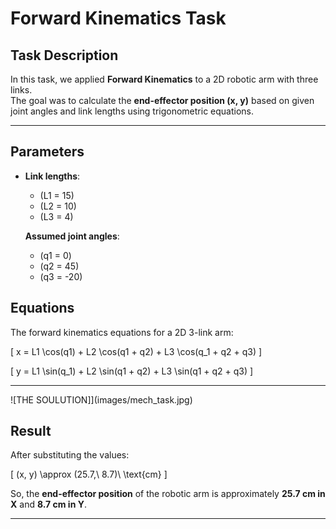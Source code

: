 # Forward Kinematics Task 

##  Task Description
In this task, we applied **Forward Kinematics** to a 2D robotic arm with three links.  
The goal was to calculate the **end-effector position (x, y)** based on given joint angles and link lengths using trigonometric equations.

---

## Parameters
- **Link lengths**:  
  - \(L1 = 15)  
  - \(L2 = 10)  
  - \(L3 = 4)  

  **Assumed joint angles**:  
  - \(q1 = 0)  
  - \(q2 = 45)  
  - \(q3 = -20)  



##  Equations
The forward kinematics equations for a 2D 3-link arm:

\[
x = L1 \cos(q1) + L2 \cos(q1 + q2) + L3 \cos(q_1 + q2 + q3)
\]

\[
y = L1 \sin(q_1) + L2 \sin(q1 + q2) + L3 \sin(q1 + q2 + q3)
\]

---


![THE SOULUTION]](images/mech_task.jpg)

##  Result
After substituting the values:

\[
(x, y) \approx (25.7,\ 8.7)\ \text{cm}
\]

So, the **end-effector position** of the robotic arm is approximately **25.7 cm in X** and **8.7 cm in Y**.

---
